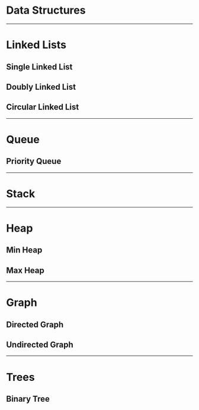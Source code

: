 # Data Structures
---
# Linked Lists
## Single Linked List
## Doubly Linked List
## Circular Linked List
---
# Queue
## Priority Queue
---
# Stack
---
# Heap
## Min Heap
## Max Heap
---
# Graph
## Directed Graph
## Undirected Graph
---
# Trees
## Binary Tree